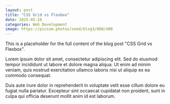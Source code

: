 ```yaml
---
layout: post
title: "CSS Grid vs Flexbox"
date: 2025-05-28
categories: Web Development
image: https://picsum.photos/seed/blog3/800/400
---
```


This is a placeholder for the full content of the blog post "CSS Grid vs Flexbox".

Lorem ipsum dolor sit amet, consectetur adipiscing elit. Sed do eiusmod tempor incididunt ut labore et dolore magna aliqua. Ut enim ad minim veniam, quis nostrud exercitation ullamco laboris nisi ut aliquip ex ea commodo consequat.

Duis aute irure dolor in reprehenderit in voluptate velit esse cillum dolore eu fugiat nulla pariatur. Excepteur sint occaecat cupidatat non proident, sunt in culpa qui officia deserunt mollit anim id est laborum.
